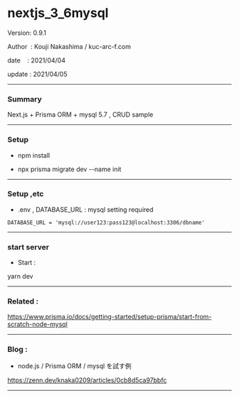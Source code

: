 ﻿# nextjs_3_6mysql

 Version: 0.9.1

 Author  : Kouji Nakashima / kuc-arc-f.com

 date    : 2021/04/04

 update  : 2021/04/05

***
### Summary

Next.js  + Prisma ORM + mysql 5.7 , CRUD sample

***
### Setup

* npm install

* npx prisma migrate dev --name init

***
### Setup ,etc

* .env , DATABASE_URL : mysql setting required

```
DATABASE_URL = 'mysql://user123:pass123@localhost:3306/dbname'
```


***
### start server
* Start :

yarn dev

***
### Related :

https://www.prisma.io/docs/getting-started/setup-prisma/start-from-scratch-node-mysql

***
### Blog :

* node.js / Prisma ORM / mysql を試す例

https://zenn.dev/knaka0209/articles/0cb8d5ca97bbfc

***

